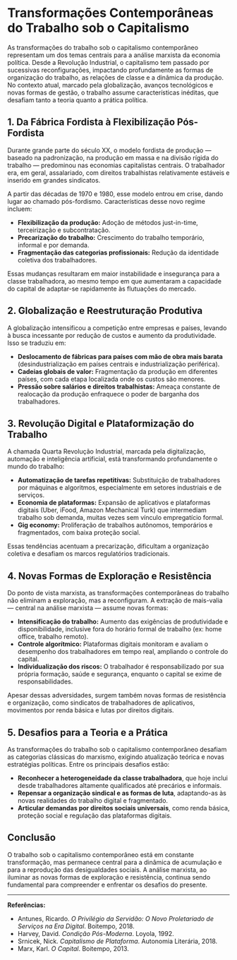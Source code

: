 
# Transformações Contemporâneas do Trabalho sob o Capitalismo

As transformações do trabalho sob o capitalismo contemporâneo representam um dos temas centrais para a análise marxista da economia política. Desde a Revolução Industrial, o capitalismo tem passado por sucessivas reconfigurações, impactando profundamente as formas de organização do trabalho, as relações de classe e a dinâmica da produção. No contexto atual, marcado pela globalização, avanços tecnológicos e novas formas de gestão, o trabalho assume características inéditas, que desafiam tanto a teoria quanto a prática política.

## 1. Da Fábrica Fordista à Flexibilização Pós-Fordista

Durante grande parte do século XX, o modelo fordista de produção — baseado na padronização, na produção em massa e na divisão rígida do trabalho — predominou nas economias capitalistas centrais. O trabalhador era, em geral, assalariado, com direitos trabalhistas relativamente estáveis e inserido em grandes sindicatos.

A partir das décadas de 1970 e 1980, esse modelo entrou em crise, dando lugar ao chamado pós-fordismo. Características desse novo regime incluem:

- **Flexibilização da produção:** Adoção de métodos just-in-time, terceirização e subcontratação.
- **Precarização do trabalho:** Crescimento do trabalho temporário, informal e por demanda.
- **Fragmentação das categorias profissionais:** Redução da identidade coletiva dos trabalhadores.

Essas mudanças resultaram em maior instabilidade e insegurança para a classe trabalhadora, ao mesmo tempo em que aumentaram a capacidade do capital de adaptar-se rapidamente às flutuações do mercado.

## 2. Globalização e Reestruturação Produtiva

A globalização intensificou a competição entre empresas e países, levando à busca incessante por redução de custos e aumento da produtividade. Isso se traduziu em:

- **Deslocamento de fábricas para países com mão de obra mais barata** (desindustrialização em países centrais e industrialização periférica).
- **Cadeias globais de valor:** Fragmentação da produção em diferentes países, com cada etapa localizada onde os custos são menores.
- **Pressão sobre salários e direitos trabalhistas:** Ameaça constante de realocação da produção enfraquece o poder de barganha dos trabalhadores.

## 3. Revolução Digital e Plataformização do Trabalho

A chamada Quarta Revolução Industrial, marcada pela digitalização, automação e inteligência artificial, está transformando profundamente o mundo do trabalho:

- **Automatização de tarefas repetitivas:** Substituição de trabalhadores por máquinas e algoritmos, especialmente em setores industriais e de serviços.
- **Economia de plataformas:** Expansão de aplicativos e plataformas digitais (Uber, iFood, Amazon Mechanical Turk) que intermediam trabalho sob demanda, muitas vezes sem vínculo empregatício formal.
- **Gig economy:** Proliferação de trabalhos autônomos, temporários e fragmentados, com baixa proteção social.

Essas tendências acentuam a precarização, dificultam a organização coletiva e desafiam os marcos regulatórios tradicionais.

## 4. Novas Formas de Exploração e Resistência

Do ponto de vista marxista, as transformações contemporâneas do trabalho não eliminam a exploração, mas a reconfiguram. A extração de mais-valia — central na análise marxista — assume novas formas:

- **Intensificação do trabalho:** Aumento das exigências de produtividade e disponibilidade, inclusive fora do horário formal de trabalho (ex: home office, trabalho remoto).
- **Controle algorítmico:** Plataformas digitais monitoram e avaliam o desempenho dos trabalhadores em tempo real, ampliando o controle do capital.
- **Individualização dos riscos:** O trabalhador é responsabilizado por sua própria formação, saúde e segurança, enquanto o capital se exime de responsabilidades.

Apesar dessas adversidades, surgem também novas formas de resistência e organização, como sindicatos de trabalhadores de aplicativos, movimentos por renda básica e lutas por direitos digitais.

## 5. Desafios para a Teoria e a Prática

As transformações do trabalho sob o capitalismo contemporâneo desafiam as categorias clássicas do marxismo, exigindo atualização teórica e novas estratégias políticas. Entre os principais desafios estão:

- **Reconhecer a heterogeneidade da classe trabalhadora**, que hoje inclui desde trabalhadores altamente qualificados até precários e informais.
- **Repensar a organização sindical e as formas de luta**, adaptando-as às novas realidades do trabalho digital e fragmentado.
- **Articular demandas por direitos sociais universais**, como renda básica, proteção social e regulação das plataformas digitais.

## Conclusão

O trabalho sob o capitalismo contemporâneo está em constante transformação, mas permanece central para a dinâmica de acumulação e para a reprodução das desigualdades sociais. A análise marxista, ao iluminar as novas formas de exploração e resistência, continua sendo fundamental para compreender e enfrentar os desafios do presente.

___

**Referências:**

- Antunes, Ricardo. *O Privilégio da Servidão: O Novo Proletariado de Serviços na Era Digital*. Boitempo, 2018.
- Harvey, David. *Condição Pós-Moderna*. Loyola, 1992.
- Srnicek, Nick. *Capitalismo de Plataforma*. Autonomia Literária, 2018.
- Marx, Karl. *O Capital*. Boitempo, 2013.
```
